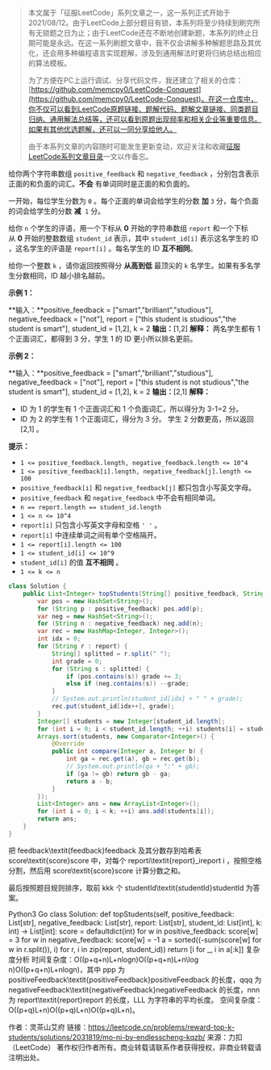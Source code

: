 > 本文属于「征服LeetCode」系列文章之一，这一系列正式开始于2021/08/12。由于LeetCode上部分题目有锁，本系列将至少持续到刷完所有无锁题之日为止；由于LeetCode还在不断地创建新题，本系列的终止日期可能是永远。在这一系列刷题文章中，我不仅会讲解多种解题思路及其优化，还会用多种编程语言实现题解，涉及到通用解法时更将归纳总结出相应的算法模板。
> <b></b>
> 
> 为了方便在PC上运行调试、分享代码文件，我还建立了相关的仓库：[https://github.com/memcpy0/LeetCode-Conquest](https://github.com/memcpy0/LeetCode-Conquest)。在这一仓库中，你不仅可以看到LeetCode原题链接、题解代码、题解文章链接、同类题目归纳、通用解法总结等，还可以看到原题出现频率和相关企业等重要信息。如果有其他优选题解，还可以一同分享给他人。
> <b></b>
> 
> 由于本系列文章的内容随时可能发生更新变动，欢迎关注和收藏[征服LeetCode系列文章目录](https://memcpy0.blog.csdn.net/article/details/119656559)一文以作备忘。

给你两个字符串数组 `positive_feedback` 和 `negative_feedback` ，分别包含表示正面的和负面的词汇。**不会** 有单词同时是正面的和负面的。

一开始，每位学生分数为 `0` 。每个正面的单词会给学生的分数 **加** `3` 分，每个负面的词会给学生的分数 **减**  `1` 分。

给你 `n` 个学生的评语，用一个下标从 **0** 开始的字符串数组 `report` 和一个下标从 **0** 开始的整数数组 `student_id` 表示，其中 `student_id[i]` 表示这名学生的 ID ，这名学生的评语是 `report[i]` 。每名学生的 ID **互不相同**。

给你一个整数 `k` ，请你返回按照得分 **从高到低** 最顶尖的 `k` 名学生。如果有多名学生分数相同，ID 越小排名越前。

**示例 1：**

**输入：**positive_feedback = ["smart","brilliant","studious"], negative_feedback = ["not"], report = ["this student is studious","the student is smart"], student_id = [1,2], k = 2
**输出：**[1,2]
**解释：**
两名学生都有 1 个正面词汇，都得到 3 分，学生 1 的 ID 更小所以排名更前。

**示例 2：**

**输入：**positive_feedback = ["smart","brilliant","studious"], negative_feedback = ["not"], report = ["this student is not studious","the student is smart"], student_id = [1,2], k = 2
**输出：**[2,1]
**解释：**
- ID 为 1 的学生有 1 个正面词汇和 1 个负面词汇，所以得分为 3-1=2 分。
- ID 为 2 的学生有 1 个正面词汇，得分为 3 分。
学生 2 分数更高，所以返回 [2,1] 。

**提示：**

- `1 <= positive_feedback.length, negative_feedback.length <= 10^4`
- `1 <= positive_feedback[i].length, negative_feedback[j].length <= 100`
- `positive_feedback[i]` 和 `negative_feedback[j]` 都只包含小写英文字母。
- `positive_feedback` 和 `negative_feedback` 中不会有相同单词。
- `n == report.length == student_id.length`
- `1 <= n <= 10^4`
- `report[i]` 只包含小写英文字母和空格 `' '` 。
- `report[i]` 中连续单词之间有单个空格隔开。
- `1 <= report[i].length <= 100`
- `1 <= student_id[i] <= 10^9`
- `student_id[i]` 的值 **互不相同** 。
- `1 <= k <= n`
```java
class Solution {
    public List<Integer> topStudents(String[] positive_feedback, String[] negative_feedback, String[] report, int[] student_id, int k) {
        var pos = new HashSet<String>();
        for (String p : positive_feedback) pos.add(p);
        var neg = new HashSet<String>();
        for (String n : negative_feedback) neg.add(n);
        var rec = new HashMap<Integer, Integer>();
        int idx = 0;
        for (String r : report) {
            String[] splitted = r.split(" ");
            int grade = 0;
            for (String s : splitted) {
                if (pos.contains(s)) grade += 3;
                else if (neg.contains(s)) --grade;
            }
            // System.out.println(student_id[idx] + " " + grade);
            rec.put(student_id[idx++], grade);
        }
        Integer[] students = new Integer[student_id.length];
        for (int i = 0; i < student_id.length; ++i) students[i] = student_id[i];
        Arrays.sort(students, new Comparator<Integer>() {
            @Override
            public int compare(Integer a, Integer b) {
                int ga = rec.get(a), gb = rec.get(b);
                // System.out.println(ga + ":" + gb);
                if (ga != gb) return gb - ga;
                return a - b;
            }
        });
        List<Integer> ans = new ArrayList<Integer>();
        for (int i = 0; i < k; ++i) ans.add(students[i]);
        return ans;
    }
}
```

把 feedback\textit{feedback}feedback 及其分数存到哈希表 score\textit{score}score 中，对每个 reporti\textit{report}_ireport 
i
​
 ，按照空格分割，然后用 score\textit{score}score 计算分数之和。

最后按照题目规则排序，取前 kkk 个 studentId\textit{studentId}studentId 为答案。

Python3
Go
class Solution:
    def topStudents(self, positive_feedback: List[str], negative_feedback: List[str], report: List[str], student_id: List[int], k: int) -> List[int]:
        score = defaultdict(int)
        for w in positive_feedback: score[w] = 3
        for w in negative_feedback: score[w] = -1
        a = sorted((-sum(score[w] for w in r.split()), i) for r, i in zip(report, student_id))
        return [i for _, i in a[:k]]
复杂度分析
时间复杂度：O((p+q+n)L+nlog⁡n)O((p+q+n)L+n\log n)O((p+q+n)L+nlogn)，其中 ppp 为 positiveFeedback\textit{positiveFeedback}positiveFeedback 的长度，qqq 为 negativeFeedback\textit{negativeFeedback}negativeFeedback 的长度，nnn 为 report\textit{report}report 的长度，LLL 为字符串的平均长度。
空间复杂度：O((p+q)L+n)O((p+q)L+n)O((p+q)L+n)。

作者：灵茶山艾府
链接：https://leetcode.cn/problems/reward-top-k-students/solutions/2031819/mo-ni-by-endlesscheng-kqzb/
来源：力扣（LeetCode）
著作权归作者所有。商业转载请联系作者获得授权，非商业转载请注明出处。
